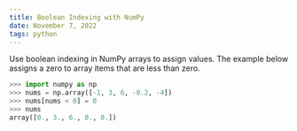 ```yaml
---
title: Boolean Indexing with NumPy
date: November 7, 2022
tags: python
---
```


Use boolean indexing in NumPy arrays to assign values. The example below assigns a zero to array items that are less than zero.

```python
>>> import numpy as np
>>> nums = np.array([-1, 3, 6, -0.2, -4])
>>> nums[nums < 0] = 0
>>> nums
array([0., 3., 6., 0., 0.])
```
